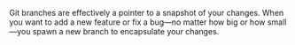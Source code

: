 Git branches are effectively a pointer to a snapshot of your changes. When you want to add a new feature or fix a bug—no matter how big or how small—you spawn a new branch to encapsulate your changes.